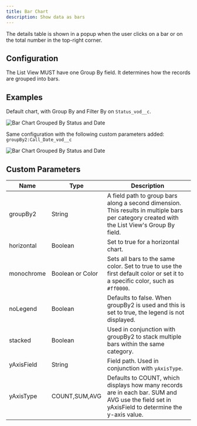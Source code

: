 ```yaml
---
title: Bar Chart
description: Show data as bars
---
```


The details table is shown in a popup when the user clicks on a bar or on the total number in the top-right corner.

## Configuration

The List View MUST have one Group By field. It determines how the records are grouped into bars.

## Examples

Default chart, with Group By and Filter By on `Status_vod__c`.

![Bar Chart Grouped By Status and Date](/static/img/report-bar-chart-groupBy2.png "Bar Chart Grouped By Status and Date")

Same configuration with the following custom parameters added: `groupBy2:Call_Date_vod__c`

![Bar Chart Grouped By Status and Date](/static/img/report-bar-chart-groupBy2.png "Bar Chart Grouped By Status and Date")

## Custom Parameters

| Name | Type | Description |
|------|------|-------------|
| groupBy2 | String | A field path to group bars along a second dimension. This results in multiple bars per category created with the List View's Group By field. |
| horizontal | Boolean | Set to true for a horizontal chart. |
| monochrome | Boolean or Color | Sets all bars to the same color. Set to true to use the first default color or set it to a specific color, such as `#ff0000`. |
| noLegend | Boolean | Defaults to false. When groupBy2 is used and this is set to true, the legend is not displayed. |
| stacked | Boolean | Used in conjunction with groupBy2 to stack multiple bars within the same category. |
| yAxisField | String | Field path. Used in conjunction with `yAxisType`. |
| yAxisType | COUNT,SUM,AVG | Defaults to COUNT, which displays how many records are in each bar. SUM and AVG use the field set in yAxisField to determine the y-axis value. |